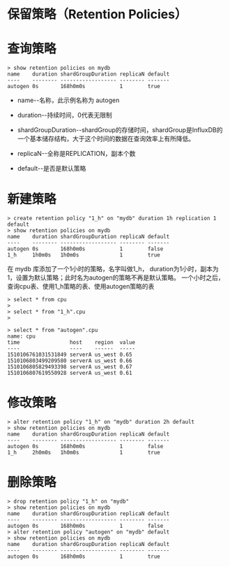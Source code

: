 # 保留策略（Retention Policies）

# 查询策略
```
> show retention policies on mydb
name    duration shardGroupDuration replicaN default
----    -------- ------------------ -------- -------
autogen 0s       168h0m0s           1        true
```
- name--名称，此示例名称为 autogen

- duration--持续时间，0代表无限制

- shardGroupDuration--shardGroup的存储时间，shardGroup是InfluxDB的一个基本储存结构，大于这个时间的数据在查询效率上有所降低。

- replicaN--全称是REPLICATION，副本个数

- default--是否是默认策略

# 新建策略
```
> create retention policy "1_h" on "mydb" duration 1h replication 1 default
> show retention policies on mydb
name    duration shardGroupDuration replicaN default
----    -------- ------------------ -------- -------
autogen 0s       168h0m0s           1        false
1_h     1h0m0s   1h0m0s             1        true
```
在 mydb 库添加了一个1小时的策略，名字叫做1_h， duration为1小时，副本为1，设置为默认策略；此时名为autogen的策略不再是默认策略。
一个小时之后，查询cpu表、使用1_h策略的表、使用autogen策略的表
```
> select * from cpu
>
> select * from "1_h".cpu
> 

> select * from "autogen".cpu
name: cpu
time                host    region  value
----                ----    ------  -----
1510106761031531849 serverA us_west 0.65
1510106803499209580 serverA us_west 0.66
1510106805829493398 serverA us_west 0.67
1510106807619550928 serverA us_west 0.61
```

# 修改策略
```
> alter retention policy "1_h" on "mydb" duration 2h default
> show retention policies on mydb
name    duration shardGroupDuration replicaN default
----    -------- ------------------ -------- -------
autogen 0s       168h0m0s           1        false
1_h     2h0m0s   1h0m0s             1        true
```

# 删除策略
```
> drop retention policy "1_h" on "mydb"
> show retention policies on mydb
name    duration shardGroupDuration replicaN default
----    -------- ------------------ -------- -------
autogen 0s       168h0m0s           1        false
> alter retention policy "autogen" on "mydb" default
> show retention policies on mydb
name    duration shardGroupDuration replicaN default
----    -------- ------------------ -------- -------
autogen 0s       168h0m0s           1        true
```
